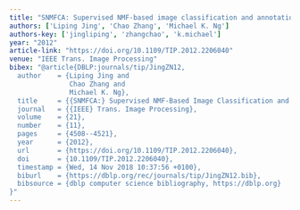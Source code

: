 ```yaml
---
title: "SNMFCA: Supervised NMF-based image classification and annotation"
authors: ['Liping Jing', 'Chao Zhang', 'Michael K. Ng']
authors-key: ['jingliping', 'zhangchao', 'k.michael']
year: "2012"
article-link: "https://doi.org/10.1109/TIP.2012.2206040"
venue: "IEEE Trans. Image Processing"
bibex: "@article{DBLP:journals/tip/JingZN12,
  author    = {Liping Jing and
               Chao Zhang and
               Michael K. Ng},
  title     = {{SNMFCA:} Supervised NMF-Based Image Classification and Annotation},
  journal   = {{IEEE} Trans. Image Processing},
  volume    = {21},
  number    = {11},
  pages     = {4508--4521},
  year      = {2012},
  url       = {https://doi.org/10.1109/TIP.2012.2206040},
  doi       = {10.1109/TIP.2012.2206040},
  timestamp = {Wed, 14 Nov 2018 10:37:56 +0100},
  biburl    = {https://dblp.org/rec/journals/tip/JingZN12.bib},
  bibsource = {dblp computer science bibliography, https://dblp.org}
}"
---
```

